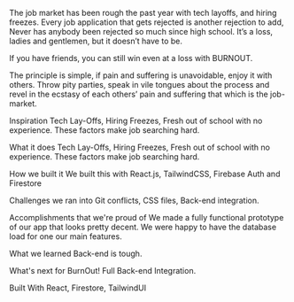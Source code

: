 The job market has been rough the past year with tech layoffs, and hiring freezes. Every job application that gets rejected is another rejection to add, Never has anybody been rejected so much since high school. It’s a loss, ladies and gentlemen, but it doesn’t have to be. 

If you have friends, you can still win even at a loss with BURNOUT.

The principle is simple, if pain and suffering is unavoidable, enjoy it with others. Throw pity parties, speak in vile tongues about the process and revel in the ecstasy of each others’ pain and suffering that which is the job-market.

Inspiration
Tech Lay-Offs, Hiring Freezes, Fresh out of school with no experience. These factors make job searching hard.

What it does
Tech Lay-Offs, Hiring Freezes, Fresh out of school with no experience. These factors make job searching hard.

How we built it
We built this with React.js, TailwindCSS, Firebase Auth and Firestore

Challenges we ran into
Git conflicts, CSS files, Back-end integration.

Accomplishments that we're proud of
We made a fully functional prototype of our app that looks pretty decent. We were happy to have the database load for one our main features.

What we learned
Back-end is tough.

What's next for BurnOut!
Full Back-end Integration.

Built With
React, Firestore, TailwindUI
